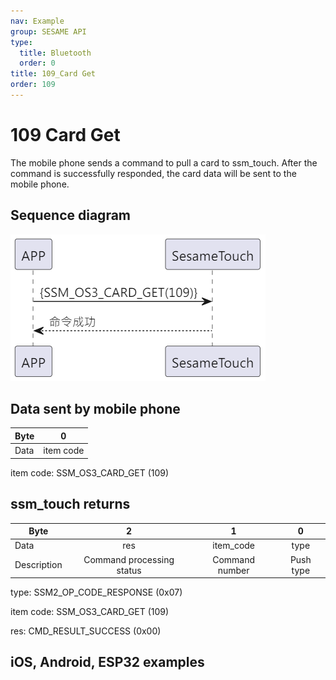 ```yaml
---
nav: Example
group: SESAME API
type:
  title: Bluetooth
  order: 0
title: 109_Card Get
order: 109
---
```


# 109 Card Get

The mobile phone sends a command to pull a card to ssm_touch. After the command is successfully responded, the card data will be sent to the mobile phone.

## Sequence diagram

<p align="left" >
  <img src="./src/card_get/card_get.png" alt="" title="">
</p>

## Data sent by mobile phone

| Byte |     0     |
| ---- | :-------: |
| Data | item code |

item code: SSM_OS3_CARD_GET (109)

## ssm_touch returns

| Byte |      2       |     1     |    0     |
| ---- | :----------: | :-------: | :------: |
| Data |     res      | item_code |   type   |
| Description | Command processing status | Command number  | Push type |

type: SSM2_OP_CODE_RESPONSE (0x07)

item code: SSM_OS3_CARD_GET (109)

res: CMD_RESULT_SUCCESS (0x00)

## iOS, Android, ESP32 examples

<CustomBashOSPlatformCardGet ios='true' android='true'  esp32='true'/>

<!-- ## Android example

```jsx | pure
    override fun cards(result: CHResult<CHEmpty>) {
        if (checkBle(result)) return
        sendCommand(SesameOS3Payload(SesameItemCode.SSM_OS3_CARD_GET.value, byteArrayOf())) { res ->
            result.invoke(Result.success(CHResultState.CHResultStateBLE(CHEmpty())))
        }
    }
```

## iOS example

```jsx | pure
    func cards(result: @escaping (CHResult<CHEmpty>)) {
        if (self.checkBle(result)) { return }

        sendCommand(.init(.SSM_OS3_CARD_GET)) { _ in
            result(.success(CHResultStateNetworks(input: CHEmpty())))
        }
    }
```

## ESP example

```jsx | pure

``` -->